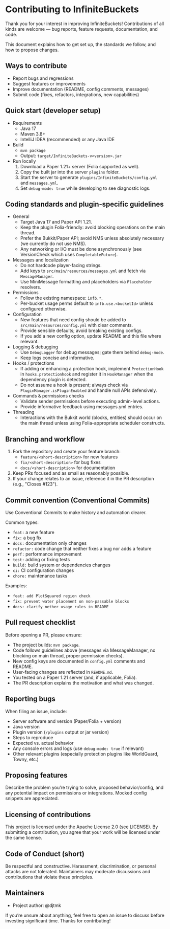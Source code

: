 # Contributing to InfiniteBuckets

Thank you for your interest in improving InfiniteBuckets! Contributions of all kinds are welcome — bug reports, feature requests, documentation, and code.

This document explains how to get set up, the standards we follow, and how to propose changes.


## Ways to contribute
- Report bugs and regressions
- Suggest features or improvements
- Improve documentation (README, config comments, messages)
- Submit code (fixes, refactors, integrations, new capabilities)


## Quick start (developer setup)
- Requirements
  - Java 17
  - Maven 3.8+
  - IntelliJ IDEA (recommended) or any Java IDE
- Build
  - `mvn package`
  - Output: `target/InfiniteBuckets-v<version>.jar`
- Run locally
  1. Download a Paper 1.21+ server (Folia supported as well).
  2. Copy the built jar into the server `plugins` folder.
  3. Start the server to generate `plugins/InfiniteBuckets/config.yml` and `messages.yml`.
  4. Set `debug-mode: true` while developing to see diagnostic logs.


## Coding standards and plugin-specific guidelines
- General
  - Target Java 17 and Paper API 1.21.
  - Keep the plugin Folia-friendly: avoid blocking operations on the main thread.
  - Prefer the Bukkit/Paper API; avoid NMS unless absolutely necessary (we currently do not use NMS).
  - Any networking or I/O must be done asynchronously (see VersionCheck which uses `CompletableFuture`).
- Messages and localization
  - Do not hardcode player-facing strings.
  - Add keys to `src/main/resources/messages.yml` and fetch via `MessageManager`.
  - Use MiniMessage formatting and placeholders via `Placeholder` resolvers.
- Permissions
  - Follow the existing namespace: `infb.*`.
  - Per-bucket usage perms default to `infb.use.<bucketId>` unless configured otherwise.
- Configuration
  - New features that need config should be added to `src/main/resources/config.yml` with clear comments.
  - Provide sensible defaults; avoid breaking existing configs.
  - If you add a new config option, update README and this file where relevant.
- Logging & debugging
  - Use `DebugLogger` for debug messages; gate them behind `debug-mode`.
  - Keep logs concise and informative.
- Hooks / protections
  - If adding or enhancing a protection hook, implement `ProtectionHook` in `hooks.protectionhook` and register it in `HookManager` when the dependency plugin is detected.
  - Do not assume a hook is present; always check via `PluginManager.isPluginEnabled` and handle null APIs defensively.
- Commands & permissions checks
  - Validate sender permissions before executing admin-level actions.
  - Provide informative feedback using messages.yml entries.
- Threading
  - Interactions with the Bukkit world (blocks, entities) should occur on the main thread unless using Folia-appropriate scheduler constructs.


## Branching and workflow
1. Fork the repository and create your feature branch:
   - `feature/<short-description>` for new features
   - `fix/<short-description>` for bug fixes
   - `docs/<short-description>` for documentation
2. Keep PRs focused and as small as reasonably possible.
3. If your change relates to an issue, reference it in the PR description (e.g., "Closes #123").


## Commit convention (Conventional Commits)
Use Conventional Commits to make history and automation clearer.

Common types:
- `feat:` a new feature
- `fix:` a bug fix
- `docs:` documentation only changes
- `refactor:` code change that neither fixes a bug nor adds a feature
- `perf:` performance improvement
- `test:` adding or fixing tests
- `build:` build system or dependencies changes
- `ci:` CI configuration changes
- `chore:` maintenance tasks

Examples:
- `feat: add PlotSquared region check`
- `fix: prevent water placement on non-passable blocks`
- `docs: clarify nether usage rules in README`


## Pull request checklist
Before opening a PR, please ensure:
- The project builds: `mvn package`.
- Code follows guidelines above (messages via MessageManager, no blocking on main thread, proper permission checks).
- New config keys are documented in `config.yml` comments and README.
- User-facing changes are reflected in `README.md`.
- You tested on a Paper 1.21 server (and, if applicable, Folia).
- The PR description explains the motivation and what was changed.


## Reporting bugs
When filing an issue, include:
- Server software and version (Paper/Folia + version)
- Java version
- Plugin version (`/plugins` output or jar version)
- Steps to reproduce
- Expected vs. actual behavior
- Any console errors and logs (use `debug-mode: true` if relevant)
- Other relevant plugins (especially protection plugins like WorldGuard, Towny, etc.)


## Proposing features
Describe the problem you’re trying to solve, proposed behavior/config, and any potential impact on permissions or integrations. Mocked config snippets are appreciated.


## Licensing of contributions
This project is licensed under the Apache License 2.0 (see LICENSE). By submitting a contribution, you agree that your work will be licensed under the same license.


## Code of Conduct (short)
Be respectful and constructive. Harassment, discrimination, or personal attacks are not tolerated. Maintainers may moderate discussions and contributions that violate these principles.


## Maintainers
- Project author: @djtmk

If you’re unsure about anything, feel free to open an issue to discuss before investing significant time. Thanks for contributing!